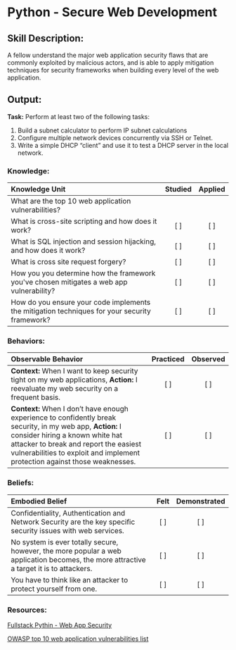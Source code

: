 # Python - Secure Web Development  

## Skill Description: 

A fellow understand the major web application security flaws that are commonly exploited by malicious actors, and is able to apply mitigation techniques for security frameworks when building every level of the web application. 

## Output:

**Task:** Perform at least two of the following tasks:
1. Build a subnet calculator to perform IP subnet calculations 
2. Configure multiple network devices concurrently via SSH or Telnet.
3. Write a simple DHCP “client” and use it to test a DHCP server in the local network.


### Knowledge:
| Knowledge Unit   |      Studied      | Applied |
|:-------------|:------------------:|:--------:|
| What are the top 10 web application vulnerabilities? 
| What is cross-site scripting and how does it work? | [ ] | [ ] |
| What is SQL injection and session hijacking, and how does it work? | [ ] | [ ] | 
| What is cross site request forgery? | [ ] | [ ] |
| How you you determine how the framework you've chosen mitigates a web app vulnerability? | [ ] | [ ] |
| How do you ensure your code implements the mitigation techniques for your security framework? | [ ] | [ ] |

### Behaviors:
| Observable Behavior   |      Practiced      | Observed |
|:-------------|:------------------:|:--------:|
| **Context:** When I want to keep security tight on my web applications, **Action:** I reevaluate my web security on a frequent basis. | [ ] | [ ] |
| **Context:** When I don’t have enough experience to confidently break security, in my web app, **Action:** I consider hiring a known white hat attacker to break and report the easiest vulnerabilities to exploit and implement protection against those weaknesses. | [ ] | [ ] |

### Beliefs: 
| Embodied Belief   |      Felt      | Demonstrated |
|:-------------|:------------------:|:--------:|
| Confidentiality, Authentication and Network Security are the key specific security issues with web services. | [ ] | [ ] |
| No system is ever totally secure, however, the more popular a web application becomes, the more attractive a target it is to attackers. | [ ] | [ ] |
| You have to think like an attacker to protect yourself from one. | [ ] | [ ] |


### Resources:

[Fullstack Pythin - Web App Security](https://www.fullstackpython.com/web-application-security.html)

[OWASP top 10 web application vulnerabilities list](https://www.owasp.org/index.php/Category:OWASP_Top_Ten_Project
) 
